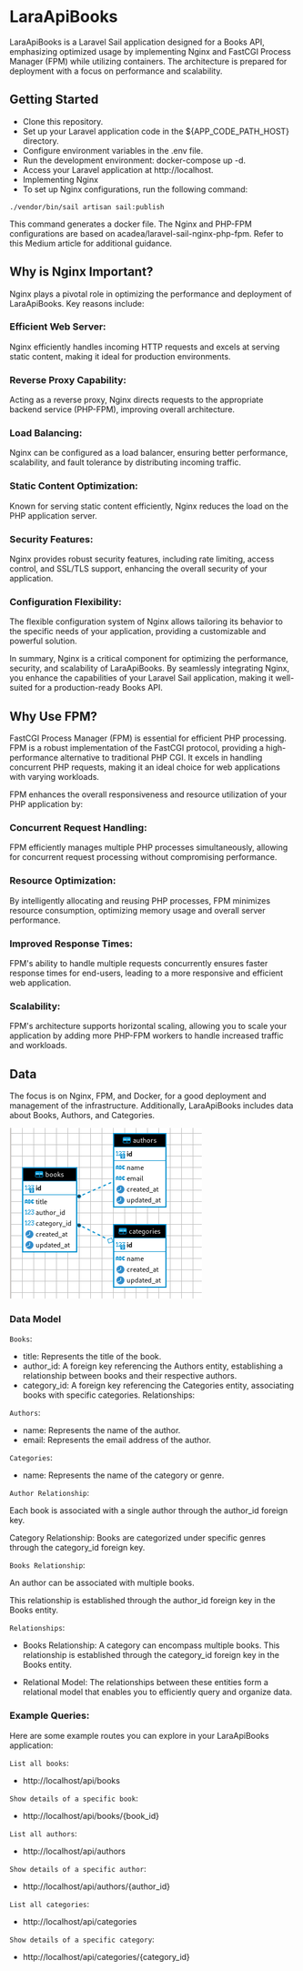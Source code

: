 
# LaraApiBooks

LaraApiBooks is a Laravel Sail application designed for a Books API, emphasizing optimized usage by implementing Nginx and FastCGI Process Manager (FPM) while utilizing containers. The architecture is prepared for deployment with a focus on performance and scalability.

## Getting Started
- Clone this repository.
- Set up your Laravel application code in the ${APP_CODE_PATH_HOST} directory.
- Configure environment variables in the .env file.
- Run the development environment: docker-compose up -d.
- Access your Laravel application at http://localhost.
- Implementing Nginx
- To set up Nginx configurations, run the following command:

```
./vendor/bin/sail artisan sail:publish
```

This command generates a docker file. The Nginx and PHP-FPM configurations are based on acadea/laravel-sail-nginx-php-fpm. Refer to this Medium article for additional guidance.

## Why is Nginx Important?
Nginx plays a pivotal role in optimizing the performance and deployment of LaraApiBooks. Key reasons include:

### Efficient Web Server:

Nginx efficiently handles incoming HTTP requests and excels at serving static content, making it ideal for production environments.

### Reverse Proxy Capability:

Acting as a reverse proxy, Nginx directs requests to the appropriate backend service (PHP-FPM), improving overall architecture.

### Load Balancing:
Nginx can be configured as a load balancer, ensuring better performance, scalability, and fault tolerance by distributing incoming traffic.

### Static Content Optimization:
Known for serving static content efficiently, Nginx reduces the load on the PHP application server.

### Security Features:
Nginx provides robust security features, including rate limiting, access control, and SSL/TLS support, enhancing the overall security of your application.

### Configuration Flexibility:
The flexible configuration system of Nginx allows tailoring its behavior to the specific needs of your application, providing a customizable and powerful solution.

In summary, Nginx is a critical component for optimizing the performance, security, and scalability of LaraApiBooks. By seamlessly integrating Nginx, you enhance the capabilities of your Laravel Sail application, making it well-suited for a production-ready Books API.

## Why Use FPM?
FastCGI Process Manager (FPM) is essential for efficient PHP processing. FPM is a robust implementation of the FastCGI protocol, providing a high-performance alternative to traditional PHP CGI. It excels in handling concurrent PHP requests, making it an ideal choice for web applications with varying workloads.

FPM enhances the overall responsiveness and resource utilization of your PHP application by:

### Concurrent Request Handling:
FPM efficiently manages multiple PHP processes simultaneously, allowing for concurrent request processing without compromising performance.

### Resource Optimization:
By intelligently allocating and reusing PHP processes, FPM minimizes resource consumption, optimizing memory usage and overall server performance.

### Improved Response Times:
FPM's ability to handle multiple requests concurrently ensures faster response times for end-users, leading to a more responsive and efficient web application.

### Scalability:
FPM's architecture supports horizontal scaling, allowing you to scale your application by adding more PHP-FPM workers to handle increased traffic and workloads.

## Data
The focus is on Nginx, FPM, and Docker, for a good deployment and management of the infrastructure. Additionally, LaraApiBooks includes data about Books, Authors, and Categories.

<img src="img/Diagram_img.png" alt="Diagram_img">

### Data Model

`Books`:

- title: Represents the title of the book.
- author_id: A foreign key referencing the Authors entity, establishing a relationship between books and their respective authors.
- category_id: A foreign key referencing the Categories entity, associating books with specific categories.
Relationships:

`Authors`:

- name: Represents the name of the author.
- email: Represents the email address of the author.

`Categories`:

- name: Represents the name of the category or genre.

`Author Relationship`: 

Each book is associated with a single author through the author_id foreign key.

Category Relationship: Books are categorized under specific genres through the category_id foreign key.

`Books Relationship`:

An author can be associated with multiple books.

This relationship is established through the author_id foreign key in the Books entity.

`Relationships`:

- Books Relationship: A category can encompass multiple books. This relationship is established through the category_id foreign key in the Books entity.

- Relational Model:
The relationships between these entities form a relational model that enables you to efficiently query and organize data.

### Example Queries:
Here are some example routes you can explore in your LaraApiBooks application:

`List all books`:

- http://localhost/api/books

`Show details of a specific book`:

- http://localhost/api/books/{book_id}

`List all authors`:

- http://localhost/api/authors

`Show details of a specific author`:

- http://localhost/api/authors/{author_id}

`List all categories`:

- http://localhost/api/categories

`Show details of a specific category`:

- http://localhost/api/categories/{category_id}